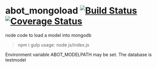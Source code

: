 # abot_mongoload [![Build Status](https://travis-ci.org/jfseb/abot_nomgoload.svg?branch=master)](https://travis-ci.org/jfseb/abot_mongoload)[![Coverage Status](https://coveralls.io/repos/github/jfseb/abot_mongoload/badge.svg)](https://coveralls.io/github/jfseb/abot_mongoload)

node code to load a model into mongodb

> npm i
> gulp
usage:
> node js/index.js

Environment variable ABOT_MODELPATH may be set.
The database is testmodel

